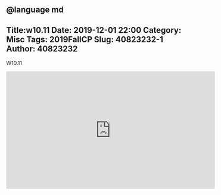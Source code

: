 @language md
---
Title:w10.11
Date: 2019-12-01 22:00
Category: Misc
Tags: 2019FallCP
Slug: 40823232-1
Author: 40823232
---
W10.11
<iframe width="560" height="315" allow="accelerometer; autoplay; encrypted-media; gyroscope; picture-in-picture" allowfullscreen="allowfullscreen" frameborder="0" src="https://www.youtube.com/embed/I5e5wercnU4"></iframe>
